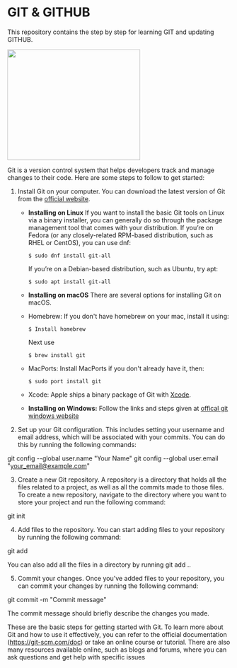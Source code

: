 # **GIT & GITHUB**

This repository contains the step by step for learning GIT and updating GITHUB.

<!-- ![image](https://user-images.githubusercontent.com/15100077/208880325-73824c43-81e1-4be7-b363-b46c6e18567c.png) -->

<img src="https://user-images.githubusercontent.com/15100077/208880325-73824c43-81e1-4be7-b363-b46c6e18567c.png" width="300" height="250">

Git is a version control system that helps developers track and manage changes to their code. Here are some steps to follow to get started:

1. Install Git on your computer. You can download the latest version of Git from the [official website](https://git-scm.com/downloads).

     - **Installing on Linux**
          If you want to install the basic Git tools on Linux via a binary installer, you can generally do so through the package management tool that comes with your
          distribution. If you’re on Fedora (or any closely-related RPM-based distribution, such as RHEL or CentOS), you can use dnf:
     
          `$ sudo dnf install git-all`
     
          If you’re on a Debian-based distribution, such as Ubuntu, try apt:
     
          `$ sudo apt install git-all`
     - **Installing on macOS**
          There are several options for installing Git on macOS. 
     - Homebrew:
          If you don't have homebrew on your mac, install it using:
     
          `$ Install homebrew`
     
          Next use
          
          `$ brew install git`
     - MacPorts: Install MacPorts if you don't already have it, then:
     
          `$ sudo port install git`
     
     - Xcode:
      Apple ships a binary package of Git with [Xcode](https://developer.apple.com/xcode/).
  
     - **Installing on Windows:** Follow the links and steps given at [offical git windows website](https://git-scm.com/download/win) 
    

2. Set up your Git configuration. This includes setting your username and email address, which will be associated with your commits. You can do this by running the following commands:

git config --global user.name "Your Name"
git config --global user.email "your_email@example.com"


3. Create a new Git repository. A repository is a directory that holds all the files related to a project, as well as all the commits made to those files. To create a new repository, navigate to the directory where you want to store your project and run the following command:

git init

4. Add files to the repository. You can start adding files to your repository by running the following command:

git add <filename>

You can also add all the files in a directory by running git add ..

5. Commit your changes. Once you've added files to your repository, you can commit your changes by running the following command:

git commit -m "Commit message"

The commit message should briefly describe the changes you made.

These are the basic steps for getting started with Git. To learn more about Git and how to use it effectively, you can refer to the official documentation (https://git-scm.com/doc) or take an online course or tutorial. There are also many resources available online, such as blogs and forums, where you can ask questions and get help with specific issues

